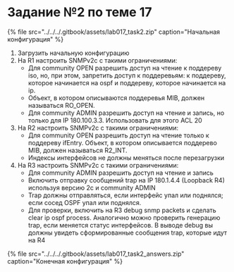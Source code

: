 # Задание №2 по теме 17

{% file src="../../../.gitbook/assets/lab017\_task2.zip" caption="Начальная конфигурация" %}

1. Загрузить начальную конфигурацию
2. На R1 настроить SNMPv2c с такими ограничениями:
   * Для community OPEN разрешить доступ на чтение к поддереву iso, но, при этом, запретить доступ к поддеревьям: к поддереву, которое начинается на ospf и поддереву, которое начинается на ip.
   * Объект, в котором описываются поддеревья MIB, должен называться RO\_OPEN.
   * Для community ADMIN разрешить доступ на чтение и запись, но только для IP 180.100.3.3. Использовать для этого ACL 20
3. На R2 настроить SNMPv2c с такими ограничениями:
   * Для community OPEN разрешить доступ на чтение только к поддереву ifEntry. Объект, в котором описывается поддерево MIB, должен называться R2\_INT.
   * Индексы интерфейсов не должны меняться после перезагрузки
4. На R3 настроить SNMPv2c с такими ограничениями:
   * Для community ADMIN разрешить доступ на чтение и запись
   * Включить отправку сообщений trap на IP 180.1.4.4 \(Loopback R4\) используя версию 2c и community ADMIN
   * Trap должны отправляться, если интерфейс упал или поднялся; если сосед OSPF упал или поднялся.
   * Для проверки, включить на R3 debug snmp packets и сделать clear ip ospf process. Аналогично можно проверить генерацию trap, если меняется статус интерфейсов. В выводе debug вы должны увидеть сформированные сообщения trap, которые идут на R4

{% file src="../../../.gitbook/assets/lab017\_task2\_answers.zip" caption="Конечная конфигурация" %}

